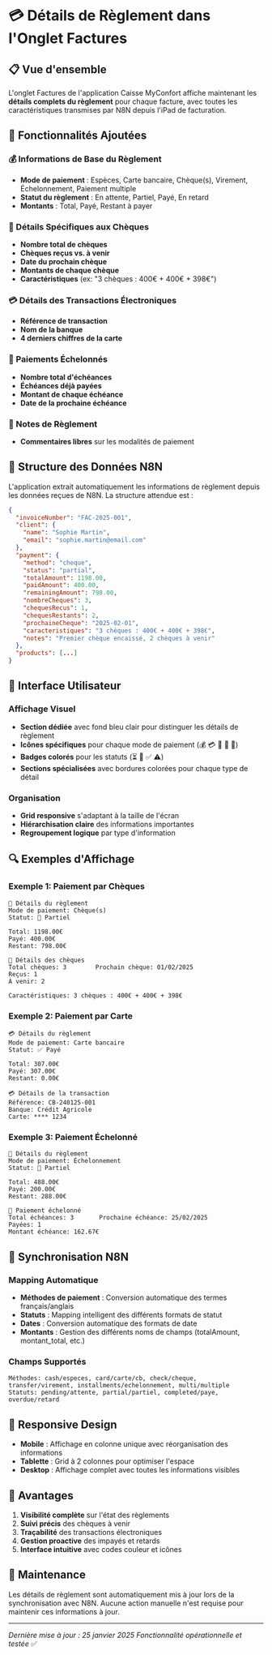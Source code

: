 # 💳 Détails de Règlement dans l'Onglet Factures

## 📋 Vue d'ensemble

L'onglet Factures de l'application Caisse MyConfort affiche maintenant les **détails complets du règlement** pour chaque facture, avec toutes les caractéristiques transmises par N8N depuis l'iPad de facturation.

## 🎯 Fonctionnalités Ajoutées

### 💰 Informations de Base du Règlement
- **Mode de paiement** : Espèces, Carte bancaire, Chèque(s), Virement, Échelonnement, Paiement multiple
- **Statut du règlement** : En attente, Partiel, Payé, En retard
- **Montants** : Total, Payé, Restant à payer

### 📝 Détails Spécifiques aux Chèques
- **Nombre total de chèques**
- **Chèques reçus vs. à venir**
- **Date du prochain chèque**
- **Montants de chaque chèque**
- **Caractéristiques** (ex: "3 chèques : 400€ + 400€ + 398€")

### 💳 Détails des Transactions Électroniques
- **Référence de transaction**
- **Nom de la banque**
- **4 derniers chiffres de la carte**

### 📅 Paiements Échelonnés
- **Nombre total d'échéances**
- **Échéances déjà payées**
- **Montant de chaque échéance**
- **Date de la prochaine échéance**

### 📝 Notes de Règlement
- **Commentaires libres** sur les modalités de paiement

## 🔧 Structure des Données N8N

L'application extrait automatiquement les informations de règlement depuis les données reçues de N8N. La structure attendue est :

```json
{
  "invoiceNumber": "FAC-2025-001",
  "client": {
    "name": "Sophie Martin",
    "email": "sophie.martin@email.com"
  },
  "payment": {
    "method": "cheque",
    "status": "partial",
    "totalAmount": 1198.00,
    "paidAmount": 400.00,
    "remainingAmount": 798.00,
    "nombreCheques": 3,
    "chequesRecus": 1,
    "chequesRestants": 2,
    "prochaineCheque": "2025-02-01",
    "caracteristiques": "3 chèques : 400€ + 400€ + 398€",
    "notes": "Premier chèque encaissé, 2 chèques à venir"
  },
  "products": [...]
}
```

## 🎨 Interface Utilisateur

### Affichage Visuel
- **Section dédiée** avec fond bleu clair pour distinguer les détails de règlement
- **Icônes spécifiques** pour chaque mode de paiement (💰 💳 📝 🏦 📅)
- **Badges colorés** pour les statuts (⏳ 🔄 ✅ ⚠️)
- **Sections spécialisées** avec bordures colorées pour chaque type de détail

### Organisation
- **Grid responsive** s'adaptant à la taille de l'écran
- **Hiérarchisation claire** des informations importantes
- **Regroupement logique** par type d'information

## 🔍 Exemples d'Affichage

### Exemple 1: Paiement par Chèques
```
📝 Détails du règlement
Mode de paiement: Chèque(s)
Statut: 🔄 Partiel

Total: 1198.00€
Payé: 400.00€
Restant: 798.00€

📝 Détails des chèques
Total chèques: 3        Prochain chèque: 01/02/2025
Reçus: 1
À venir: 2

Caractéristiques: 3 chèques : 400€ + 400€ + 398€
```

### Exemple 2: Paiement par Carte
```
💳 Détails du règlement
Mode de paiement: Carte bancaire
Statut: ✅ Payé

Total: 307.00€
Payé: 307.00€
Restant: 0.00€

💳 Détails de la transaction
Référence: CB-240125-001
Banque: Crédit Agricole
Carte: **** 1234
```

### Exemple 3: Paiement Échelonné
```
📅 Détails du règlement
Mode de paiement: Échelonnement
Statut: 🔄 Partiel

Total: 488.00€
Payé: 200.00€
Restant: 288.00€

📅 Paiement échelonné
Total échéances: 3       Prochaine échéance: 25/02/2025
Payées: 1
Montant échéance: 162.67€
```

## 🔗 Synchronisation N8N

### Mapping Automatique
- **Méthodes de paiement** : Conversion automatique des termes français/anglais
- **Statuts** : Mapping intelligent des différents formats de statut
- **Dates** : Conversion automatique des formats de date
- **Montants** : Gestion des différents noms de champs (totalAmount, montant_total, etc.)

### Champs Supportés
```
Méthodes: cash/especes, card/carte/cb, check/cheque, transfer/virement, installments/echelonnement, multi/multiple
Statuts: pending/attente, partial/partiel, completed/paye, overdue/retard
```

## 📱 Responsive Design

- **Mobile** : Affichage en colonne unique avec réorganisation des informations
- **Tablette** : Grid à 2 colonnes pour optimiser l'espace
- **Desktop** : Affichage complet avec toutes les informations visibles

## 🎯 Avantages

1. **Visibilité complète** sur l'état des règlements
2. **Suivi précis** des chèques à venir
3. **Traçabilité** des transactions électroniques
4. **Gestion proactive** des impayés et retards
5. **Interface intuitive** avec codes couleur et icônes

## 🔧 Maintenance

Les détails de règlement sont automatiquement mis à jour lors de la synchronisation avec N8N. Aucune action manuelle n'est requise pour maintenir ces informations à jour.

---

*Dernière mise à jour : 25 janvier 2025*
*Fonctionnalité opérationnelle et testée* ✅
